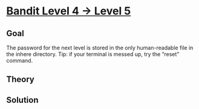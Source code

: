# [Bandit Level 4 → Level 5](https://overthewire.org/wargames/bandit/bandit5.html)

## Goal
The password for the next level is stored in the only human-readable file in the inhere directory. Tip: if your terminal is messed up, try the “reset” command.

## Theory

## Solution
